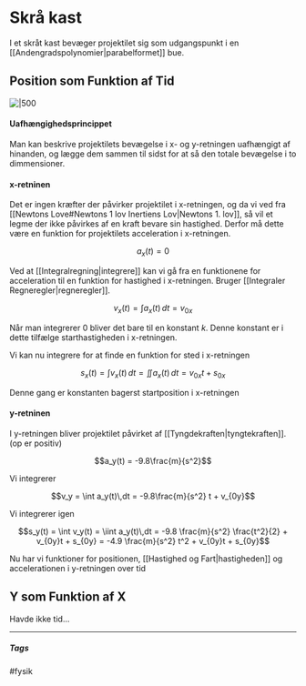# Skrå kast 
I et skråt kast bevæger projektilet sig som udgangspunkt i en [[Andengradspolynomier|parabelformet]] bue.

## Position som Funktion af Tid
![|500](https://external-content.duckduckgo.com/iu/?u=http%3A%2F%2Fdetskraakast.weebly.com%2Fuploads%2F9%2F6%2F4%2F1%2F9641803%2F3182464_orig.png&f=1&nofb=1)

#### Uafhængighedsprincippet
Man kan beskrive projektilets bevægelse i x- og y-retningen uafhængigt af hinanden, og lægge dem sammen til sidst for at så den totale bevægelse i to dimmensioner.

#### x-retninen
Det er ingen kræfter der påvirker projektilet i x-retningen, og da vi ved fra [[Newtons Love#Newtons 1 lov Inertiens Lov|Newtons 1. lov]], så vil et legme der ikke påvirkes af en kraft bevare sin hastighed. Derfor må dette være en funktion for projektilets acceleration i x-retningen.

$$a_x(t) = 0$$

Ved at [[Integralregning|integrere]] kan vi gå fra en funktionene for acceleration til en funktion for hastighed i x-retningen. Bruger [[Integraler Regneregler|regneregler]].

$$v_x(t) = \int a_x(t)\,dt = v_{0x}$$

Når man integrerer $0$ bliver det bare til en konstant $k$. Denne konstant er i dette tilfælge starthastigheden i x-retningen.

Vi kan nu integrere for at finde en funktion for sted i x-retningen

$$s_x(t)=\int v_x(t)\,dt = \iint a_x(t)\,dt = v_{0x}t + s_{0x}$$

Denne gang er konstanten bagerst startposition i x-retningen

#### y-retninen
I y-retningen bliver projektilet påvirket af [[Tyngdekraften|tyngtekraften]]. (op er positiv)

$$a_y(t) = -9.8\frac{m}{s^2}$$

Vi integrerer

$$v_y = \int a_y(t)\,dt = -9.8\frac{m}{s^2} t + v_{0y}$$

Vi integrerer igen

$$s_y(t) = \int v_y(t) = \iint a_y(t)\,dt = -9.8 \frac{m}{s^2} \frac{t^2}{2}  + v_{0y}t + s_{0y} = -4.9 \frac{m}{s^2} t^2  + v_{0y}t + s_{0y}$$

Nu har vi funktioner for positionen, [[Hastighed og Fart|hastigheden]] og accelerationen i y-retningen over tid

## Y som Funktion af X
Havde ikke tid...










---
##### Tags
#fysik 